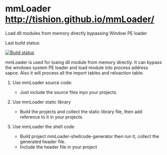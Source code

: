 # mmLoader http://tishion.github.io/mmLoader/

Load dll modules from memory directly bypassing Window PE loader

Last build status:

[![Build status](https://ci.appveyor.com/api/projects/status/uyat3s3g76crdbkp?svg=true)](https://ci.appveyor.com/project/tishion/mmloader)

mmLoader is used for loaing dll module from memory directly. It can bypass the windows system PE loader and load module into process  address sapce. Also it will process all the import tables and reloaction table.

1. Use mmLoader source code:
   - Just include the source files inyo your projects.

2. Use mmLoader static library
    - Build the projects and collect the static library file, then add reference to it in your projects.

3. Use mmLoader the shell code
   - Build project mmLoader-shellcode-generator then run it, collect the generated header file. 
   - Include the header file in your project
